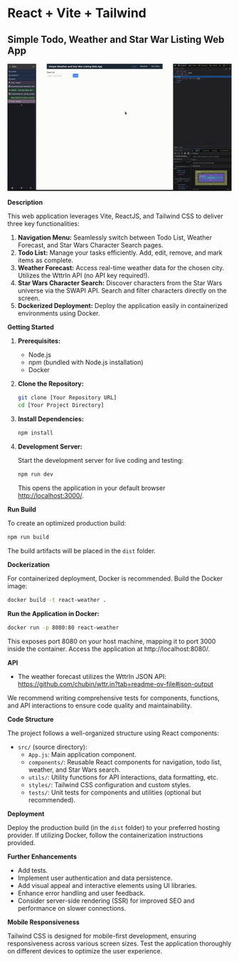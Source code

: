 # React + Vite + Tailwind

## Simple Todo, Weather and Star War Listing Web App

![demo](./assets/react-weather-demo.gif)

**Description**

This web application leverages Vite, ReactJS, and Tailwind CSS to deliver three key functionalities:

1. **Navigation Menu:** Seamlessly switch between Todo List, Weather Forecast, and Star Wars Character Search pages.
2. **Todo List:** Manage your tasks efficiently. Add, edit, remove, and mark items as complete.
3. **Weather Forecast:** Access real-time weather data for the chosen city. Utilizes the WttrIn API (no API key required!).
4. **Star Wars Character Search:** Discover characters from the Star Wars universe via the SWAPI API. Search and filter characters directly on the screen.
5. **Dockerized Deployment:** Deploy the application easily in containerized environments using Docker.

**Getting Started**

1. **Prerequisites:**

   - Node.js
   - npm (bundled with Node.js installation)
   - Docker

2. **Clone the Repository:**

   ```bash
   git clone [Your Repository URL]
   cd [Your Project Directory]
   ```

3. **Install Dependencies:**

   ```bash
   npm install
   ```

4. **Development Server:**

   Start the development server for live coding and testing:

   ```bash
   npm run dev
   ```

   This opens the application in your default browser <http://localhost:3000/>.

**Run Build**

To create an optimized production build:

```bash
npm run build
```

The build artifacts will be placed in the `dist` folder.

**Dockerization**

For containerized deployment, Docker is recommended. Build the Docker image:

```bash
docker build -t react-weather .
```

**Run the Application in Docker:**

```bash
docker run -p 8080:80 react-weather
```

This exposes port 8080 on your host machine, mapping it to port 3000 inside the container. Access the application at http://localhost:8080/.

**API**

- The weather forecast utilizes the WttrIn JSON API: <https://github.com/chubin/wttr.in?tab=readme-ov-file#json-output>

We recommend writing comprehensive tests for components, functions, and API interactions to ensure code quality and maintainability.

**Code Structure**

The project follows a well-organized structure using React components:

- `src/` (source directory):
  - `App.js`: Main application component.
  - `components/`: Reusable React components for navigation, todo list, weather, and Star Wars search.
  - `utils/`: Utility functions for API interactions, data formatting, etc.
  - `styles/`: Tailwind CSS configuration and custom styles.
  - `tests/`: Unit tests for components and utilities (optional but recommended).

**Deployment**

Deploy the production build (in the `dist` folder) to your preferred hosting provider. If utilizing Docker, follow the containerization instructions provided.

**Further Enhancements**

- Add tests.
- Implement user authentication and data persistence.
- Add visual appeal and interactive elements using UI libraries.
- Enhance error handling and user feedback.
- Consider server-side rendering (SSR) for improved SEO and performance on slower connections.

**Mobile Responsiveness**

Tailwind CSS is designed for mobile-first development, ensuring responsiveness across various screen sizes. Test the application thoroughly on different devices to optimize the user experience.
